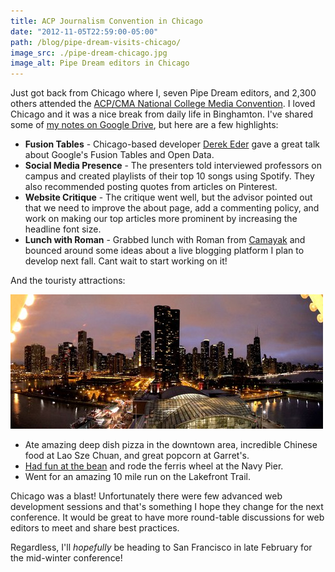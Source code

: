 ```yaml
---
title: ACP Journalism Convention in Chicago
date: "2012-11-05T22:59:00-05:00"
path: /blog/pipe-dream-visits-chicago/
image_src: ./pipe-dream-chicago.jpg
image_alt: Pipe Dream editors in Chicago
---
```


Just got back from Chicago where I, seven Pipe Dream editors, and 2,300 others attended the [ACP/CMA National College Media Convention](http://www.studentpress.org/acp/conventions.html). I loved Chicago and it was a nice break from daily life in Binghamton. I've shared some of [my notes on Google Drive](https://docs.google.com/document/d/1fA66y9JP1wpTjMNRUB_YxRflzApJyBI7XREO4xk8jKo/edit), but here are a few highlights:

- **Fusion Tables** - Chicago-based developer [Derek Eder](http://derekeder.com/) gave a great talk about Google's Fusion Tables and Open Data.
- **Social Media Presence** - The presenters told interviewed professors on campus and created playlists of their top 10 songs using Spotify. They also recommended posting quotes from articles on Pinterest.
- **Website Critique** - The critique went well, but the advisor pointed out that we need to improve the about page, add a commenting policy, and work on making our top articles more prominent by increasing the headline font size.
- **Lunch with Roman** - Grabbed lunch with Roman from [Camayak](http://www.camayak.com/) and bounced around some ideas about a live blogging platform I plan to develop next fall. Cant wait to start working on it!

And the touristy attractions:

![Chicago skyline at night](./chicago-at-night.jpg)

- Ate amazing deep dish pizza in the downtown area, incredible Chinese food at Lao Sze Chuan, and great popcorn at Garret's.
- [Had fun at the bean](http://imgur.com/3UkUO) and rode the ferris wheel at the Navy Pier.
- Went for an amazing 10 mile run on the Lakefront Trail.

Chicago was a blast! Unfortunately there were few advanced web development sessions and that's something I hope they change for the next conference. It would be great to have more round-table discussions for web editors to meet and share best practices.

Regardless, I'll _hopefully_ be heading to San Francisco in late February for the mid-winter conference!
